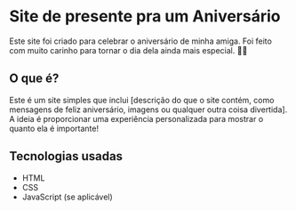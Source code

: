 # Site de presente pra um Aniversário

Este site foi criado para celebrar o aniversário de minha amiga. Foi feito com muito carinho para tornar o dia dela ainda mais especial. 🎉🎂

## O que é?

Este é um site simples que inclui [descrição do que o site contém, como mensagens de feliz aniversário, imagens ou qualquer outra coisa divertida]. A ideia é proporcionar uma experiência personalizada para mostrar o quanto ela é importante!

## Tecnologias usadas

- HTML
- CSS
- JavaScript (se aplicável)
